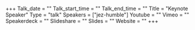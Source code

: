 +++
Talk_date = ""
Talk_start_time = ""
Talk_end_time = ""
Title = "Keynote Speaker"
Type = "talk"
Speakers = ["jez-humble"]
Youtube = ""
Vimeo = ""
Speakerdeck = ""
Slideshare = ""
Slides = ""
Website = ""
+++